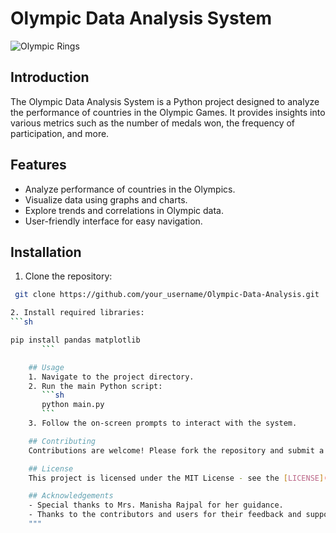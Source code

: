# Olympic Data Analysis System

![Olympic Rings](olympic_rings.jpg)

## Introduction
The Olympic Data Analysis System is a Python project designed to analyze the performance of countries in the Olympic Games. It provides insights into various metrics such as the number of medals won, the frequency of participation, and more.

## Features
- Analyze performance of countries in the Olympics.
- Visualize data using graphs and charts.
- Explore trends and correlations in Olympic data.
- User-friendly interface for easy navigation.

## Installation
1. Clone the repository:
```sh
 git clone https://github.com/your_username/Olympic-Data-Analysis.git

2. Install required libraries:
```sh

pip install pandas matplotlib
       ```

    ## Usage
    1. Navigate to the project directory.
    2. Run the main Python script:
       ```sh
       python main.py
       ```
    3. Follow the on-screen prompts to interact with the system.

    ## Contributing
    Contributions are welcome! Please fork the repository and submit a pull request with your changes.

    ## License
    This project is licensed under the MIT License - see the [LICENSE](LICENSE) file for details.

    ## Acknowledgements
    - Special thanks to Mrs. Manisha Rajpal for her guidance.
    - Thanks to the contributors and users for their feedback and support.
    """
